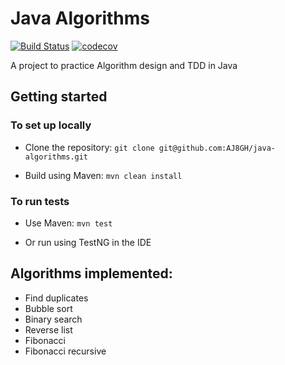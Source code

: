 Java Algorithms
===============

[![Build Status](https://app.travis-ci.com/AJ8GH/java-algorithms.svg?branch=main)](https://app.travis-ci.com/AJ8GH/java-algorithms)
[![codecov](https://codecov.io/gh/AJ8GH/java-algorithms/branch/main/graph/badge.svg?token=B4G4VW08M3)](https://codecov.io/gh/AJ8GH/java-algorithms)

A project to practice Algorithm design and TDD in Java   

## Getting started

### To set up locally

- Clone the repository:
`git clone git@github.com:AJ8GH/java-algorithms.git`

- Build using Maven:
`mvn clean install`

### To run tests

- Use Maven:
`mvn test`

- Or run using TestNG in the IDE 

## Algorithms implemented:
- Find duplicates
- Bubble sort
- Binary search
- Reverse list
- Fibonacci
- Fibonacci recursive

